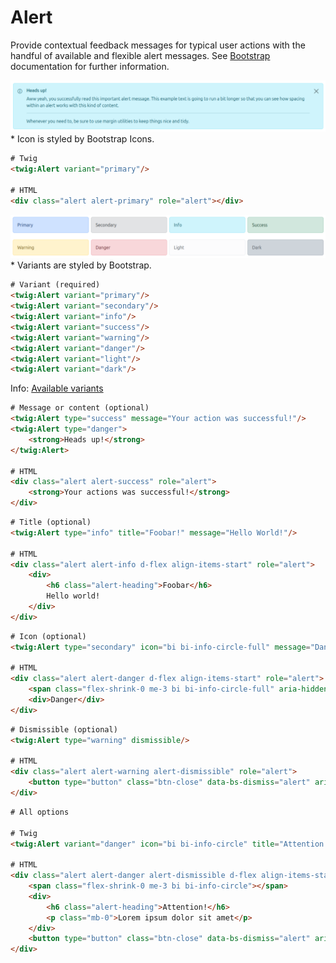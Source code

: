 # Alert

Provide contextual feedback messages for typical user actions with the handful of available and flexible alert messages.
See [Bootstrap](https://getbootstrap.com/docs/5.3/components/alerts/) documentation for further information.

![Example](alert-example.png "A full example of an alert") * Icon is styled by Bootstrap Icons.

~~~html
# Twig
<twig:Alert variant="primary"/>

# HTML
<div class="alert alert-primary" role="alert"></div>
~~~

![Variants](alert-variant.png "A set of variants are available") * Variants are styled by Bootstrap.

~~~html
# Variant (required)
<twig:Alert variant="primary"/>
<twig:Alert variant="secondary"/>
<twig:Alert variant="info"/>
<twig:Alert variant="success"/>
<twig:Alert variant="warning"/>
<twig:Alert variant="danger"/>
<twig:Alert variant="light"/>
<twig:Alert variant="dark"/>
~~~

Info: [Available variants](variants.md)

~~~html
# Message or content (optional)
<twig:Alert type="success" message="Your action was successful!"/>
<twig:Alert type="danger">
    <strong>Heads up!</strong>
</twig:Alert>

# HTML
<div class="alert alert-success" role="alert">
    <strong>Your actions was successful!</strong>
</div>
~~~

~~~html
# Title (optional)
<twig:Alert type="info" title="Foobar!" message="Hello World!"/>

# HTML
<div class="alert alert-info d-flex align-items-start" role="alert">
    <div>
        <h6 class="alert-heading">Foobar</h6>
        Hello world!
    </div>
</div>
~~~

~~~html
# Icon (optional)
<twig:Alert type="secondary" icon="bi bi-info-circle-full" message="Danger"/>

# HTML
<div class="alert alert-danger d-flex align-items-start" role="alert">
    <span class="flex-shrink-0 me-3 bi bi-info-circle-full" aria-hidden="true"></span>    
    <div>Danger</div>
</div>
~~~

~~~html
# Dismissible (optional)
<twig:Alert type="warning" dismissible/>

# HTML
<div class="alert alert-warning alert-dismissible" role="alert">    
    <button type="button" class="btn-close" data-bs-dismiss="alert" aria-label="Close"></button>
</div>
~~~

~~~html
# All options

# Twig
<twig:Alert variant="danger" icon="bi bi-info-circle" title="Attention!" message="Lorem ipsum dolor sit amet" dismissible="true"/>

# HTML
<div class="alert alert-danger alert-dismissible d-flex align-items-start" role="alert">
    <span class="flex-shrink-0 me-3 bi bi-info-circle"></span>
    <div>
        <h6 class="alert-heading">Attention!</h6>
        <p class="mb-0">Lorem ipsum dolor sit amet</p>
    </div>
    <button type="button" class="btn-close" data-bs-dismiss="alert" aria-label="Close"></button>
</div>
~~~

